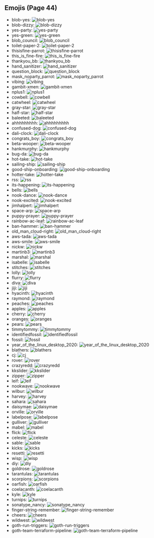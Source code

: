 
## Emojis (Page 44)

* blob-yes: ![blob-yes](output/blob-yes.png)
* blob-dizzy: ![blob-dizzy](output/blob-dizzy.png)
* yes-party: ![yes-party](output/yes-party.gif)
* yes-green: ![yes-green](output/yes-green.png)
* blob_council: ![blob_council](output/blob_council.png)
* toilet-paper-2: ![toilet-paper-2](output/toilet-paper-2.png)
* thisisfine-parrot: ![thisisfine-parrot](output/thisisfine-parrot.gif)
* this_is_fine-fire: ![this_is_fine-fire](output/this_is_fine-fire.gif)
* thankyou_bb: ![thankyou_bb](output/thankyou_bb.gif)
* hand_sanitizer: ![hand_sanitizer](output/hand_sanitizer.png)
* question_block: ![question_block](output/question_block.gif)
* mask_noparty_parrot: ![mask_noparty_parrot](output/mask_noparty_parrot.png)
* vibing: ![vibing](output/vibing.gif)
* gambit-xmen: ![gambit-xmen](output/gambit-xmen.gif)
* nplus1: ![nplus1](output/nplus1.png)
* cowbell: ![cowbell](output/cowbell.png)
* catwheel: ![catwheel](output/catwheel.png)
* gray-star: ![gray-star](output/gray-star.png)
* half-star: ![half-star](output/half-star.png)
* baleeted: ![baleeted](output/baleeted.png)
* ahhhhhhhhh: ![ahhhhhhhhh](output/ahhhhhhhhh.gif)
* confused-dog: ![confused-dog](output/confused-dog.gif)
* dali-clock: ![dali-clock](output/dali-clock.png)
* congrats_boy: ![congrats_boy](output/congrats_boy.jpg)
* beta-wooper: ![beta-wooper](output/beta-wooper.png)
* hankmurphy: ![hankmurphy](output/hankmurphy.jpg)
* bug-da: ![bug-da](output/bug-da)
* hot-take: ![hot-take](output/hot-take.png)
* sailing-ship: ![sailing-ship](output/sailing-ship.png)
* good-ship-onboarding: ![good-ship-onboarding](output/good-ship-onboarding)
* hotter-take: ![hotter-take](output/hotter-take.png)
* rss: ![rss](output/rss.png)
* its-happening: ![its-happening](output/its-happening.gif)
* bells: ![bells](output/bells.png)
* nook-dance: ![nook-dance](output/nook-dance.gif)
* nook-excited: ![nook-excited](output/nook-excited.gif)
* jimhalpert: ![jimhalpert](output/jimhalpert.png)
* space-arp: ![space-arp](output/space-arp.jpg)
* puppy-prayer: ![puppy-prayer](output/puppy-prayer.png)
* rainbow-ac-leaf: ![rainbow-ac-leaf](output/rainbow-ac-leaf.png)
* ban-hammer: ![ban-hammer](output/ban-hammer.png)
* old_man_cloud-right: ![old_man_cloud-right](output/old_man_cloud-right.jpg)
* aws-tada: ![aws-tada](output/aws-tada.png)
* aws-smile: ![aws-smile](output/aws-smile.png)
* nickw: ![nickw](output/nickw.png)
* martinb3: ![martinb3](output/martinb3.png)
* marshal: ![marshal](output/marshal.png)
* isabelle: ![isabelle](output/isabelle.png)
* stitches: ![stitches](output/stitches.png)
* lolly: ![lolly](output/lolly.png)
* flurry: ![flurry](output/flurry.png)
* diva: ![diva](output/diva.png)
* jiji: ![jiji](output/jiji.png)
* hyacinth: ![hyacinth](output/hyacinth.png)
* raymond: ![raymond](output/raymond.png)
* peaches: ![peaches](output/peaches.png)
* apples: ![apples](output/apples.png)
* cherry: ![cherry](output/cherry.png)
* oranges: ![oranges](output/oranges.png)
* pears: ![pears](output/pears.png)
* timmytommy: ![timmytommy](output/timmytommy.png)
* identifiedfossil: ![identifiedfossil](output/identifiedfossil.png)
* fossil: ![fossil](output/fossil.png)
* year_of_the_linux_desktop_2020: ![year_of_the_linux_desktop_2020](output/year_of_the_linux_desktop_2020.png)
* blathers: ![blathers](output/blathers.png)
* cj: ![cj](output/cj.png)
* rover: ![rover](output/rover.png)
* crazyredd: ![crazyredd](output/crazyredd.png)
* kkslider: ![kkslider](output/kkslider.png)
* zipper: ![zipper](output/zipper.png)
* leif: ![leif](output/leif.png)
* nookwave: ![nookwave](output/nookwave.png)
* wilbur: ![wilbur](output/wilbur.png)
* harvey: ![harvey](output/harvey.png)
* sahara: ![sahara](output/sahara.png)
* daisymae: ![daisymae](output/daisymae.png)
* orville: ![orville](output/orville.png)
* labelpose: ![labelpose](output/labelpose.png)
* gulliver: ![gulliver](output/gulliver.png)
* mabel: ![mabel](output/mabel.png)
* flick: ![flick](output/flick.png)
* celeste: ![celeste](output/celeste.png)
* sable: ![sable](output/sable.png)
* kicks: ![kicks](output/kicks.png)
* resetti: ![resetti](output/resetti.png)
* wisp: ![wisp](output/wisp.png)
* diy: ![diy](output/diy.png)
* goldrose: ![goldrose](output/goldrose.png)
* tarantulas: ![tarantulas](output/tarantulas.png)
* scorpions: ![scorpions](output/scorpions.png)
* oarfish: ![oarfish](output/oarfish.png)
* coelacanth: ![coelacanth](output/coelacanth.png)
* kyle: ![kyle](output/kyle.png)
* turnips: ![turnips](output/turnips.png)
* sonatype_nancy: ![sonatype_nancy](output/sonatype_nancy.png)
* finger-string-remember: ![finger-string-remember](output/finger-string-remember.png)
* cheers: ![cheers](output/cheers.png)
* wildwest: ![wildwest](output/wildwest.jpg)
* goth-run-triggers: ![goth-run-triggers](output/goth-run-triggers.png)
* goth-team-terraform-pipeline: ![goth-team-terraform-pipeline](output/goth-team-terraform-pipeline.png)
